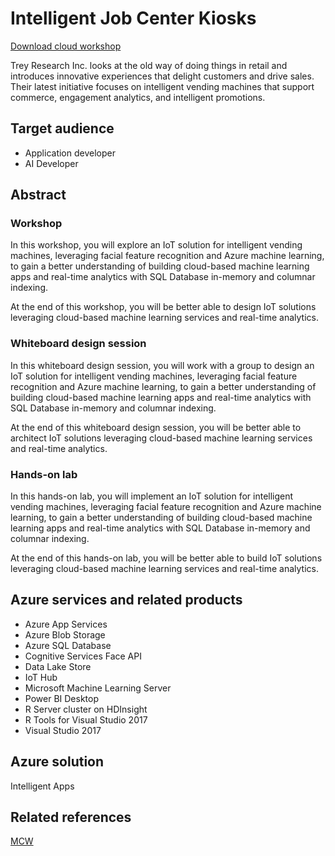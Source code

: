 # Intelligent Job Center Kiosks

[Download cloud workshop](https://github.com/Microsoft/MCW-Intelligent-vending-machines/archive/master.zip)

Trey Research Inc. looks at the old way of doing things in retail and introduces innovative experiences that delight customers and drive sales. Their latest initiative focuses on intelligent vending machines that support commerce, engagement analytics, and intelligent promotions.

## Target audience

- Application developer
- AI Developer

## Abstract

### Workshop

In this workshop, you will explore an IoT solution for intelligent vending machines, leveraging facial feature recognition and Azure machine learning, to gain a better understanding of building cloud-based machine learning apps and real-time analytics with SQL Database in-memory and columnar indexing.

At the end of this workshop, you will be better able to design IoT solutions leveraging cloud-based machine learning services and real-time analytics.

### Whiteboard design session

In this whiteboard design session, you will work with a group to design an IoT solution for intelligent vending machines, leveraging facial feature recognition and Azure machine learning, to gain a better understanding of building cloud-based machine learning apps and real-time analytics with SQL Database in-memory and columnar indexing.

At the end of this whiteboard design session, you will be better able to architect IoT solutions leveraging cloud-based machine learning services and real-time analytics.

### Hands-on lab

In this hands-on lab, you will implement an IoT solution for intelligent vending machines, leveraging facial feature recognition and Azure machine learning, to gain a better understanding of building cloud-based machine learning apps and real-time analytics with SQL Database in-memory and columnar indexing.

At the end of this hands-on lab, you will be better able to build IoT solutions leveraging cloud-based machine learning services and real-time analytics.

## Azure services and related products

- Azure App Services
- Azure Blob Storage
- Azure SQL Database
- Cognitive Services Face API
- Data Lake Store
- IoT Hub
- Microsoft Machine Learning Server
- Power BI Desktop
- R Server cluster on HDInsight
- R Tools for Visual Studio 2017
- Visual Studio 2017

## Azure solution

Intelligent Apps

## Related references
[MCW](https://github.com/Microsoft/MCW)
